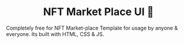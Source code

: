 <h1 align="center">NFT Market Place UI 🦊</h1>

Completely free for NFT Market-place Template for usage by anyone & everyone. Its built with HTML, CSS & JS.


